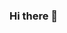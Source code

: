 ### Hi there 👋

<!--
**k4rt4sh/k4rt4sh** is a ✨ _special_ ✨ repository because its `README.md` (this file) appears on your GitHub profile.

Here are some ideas to get you started:

- 🔭 I'm currently working on creating a telegram bot
- 🌱 I'm currently studying to be an IT specialist
- 👯 I want to work with a chief kief
- 🤔 I'm looking for help in life
- ⚡ Fun fact: I love math
-->
